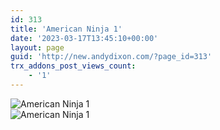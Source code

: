 ```yaml
---
id: 313
title: 'American Ninja 1'
date: '2023-03-17T13:45:10+00:00'
layout: page
guid: 'http://new.andydixon.com/?page_id=313'
trx_addons_post_views_count:
    - '1'
---
```


![American Ninja 1](https://i0.wp.com/assets.g8x2.ldn.idrivee2-23.com/posters/American%20Ninja%201%2001.jpg?w=1200&ssl=1 "American Ninja 1")  
![American Ninja 1](https://i0.wp.com/assets.g8x2.ldn.idrivee2-23.com/posters/American%20Ninja%201%2002.jpg?w=1200&ssl=1 "American Ninja 1")